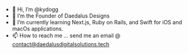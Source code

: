 - 👋 Hi, I’m @kydogg
- 👀 I’m the Founder of Daedalus Designs
- 🌱 I’m currently learning Next.js, Ruby on Rails, and Swift for iOS and macOs applications.
- 📫 How to reach me ... send me an email @ contact@daedalusdigitalsolutions.tech 

<!---
kydogg/kydogg is a ✨ special ✨ repository because its `README.md` (this file) appears on your GitHub profile.
You can click the Preview link to take a look at your changes.
--->
